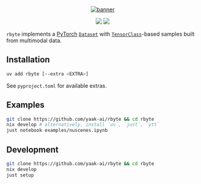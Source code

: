 <p align="center">
 <a href="https://www.yaak.ai/open-source/dev-tools">
  <img alt="banner" src="https://github.com/user-attachments/assets/707ab3ae-73d5-459f-82c5-888323673adb">
 </a>
</p>

<p align="center">
 <img src="https://github.com/yaak-ai/rbyte/actions/workflows/ci.yaml/badge.svg">
 <img src="https://img.shields.io/github/license/yaak-ai/rbyte.svg?color=green"></a>
</p>

`rbyte` implements a [PyTorch](https://pytorch.org) [`Dataset`](https://pytorch.org/tutorials/beginner/basics/data_tutorial.html) with [`TensorClass`](https://pytorch.org/tensordict/main/reference/tensorclass.html)-based samples built from multimodal data.

## Installation

```bash
uv add rbyte [--extra <EXTRA>]
```

See `pyproject.toml` for available extras.

## Examples

```bash
git clone https://github.com/yaak-ai/rbyte && cd rbyte
nix develop # alternatively, install `uv`, `just`, `ytt`
just notebook examples/nuscenes.ipynb
```

## Development

```bash
git clone https://github.com/yaak-ai/rbyte && cd rbyte
nix develop
just setup
```
